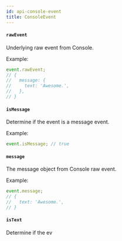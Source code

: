```yaml
---
id: api-console-event
title: ConsoleEvent
---
```


#### `rawEvent`

Underlying raw event from Console.

Example:

```js
event.rawEvent;
// {
//   message: {
//     text: 'Awesome.',
//   },
// }
```

#### `isMessage`

Determine if the event is a message event.

Example:

```js
event.isMessage; // true
```

#### `message`

The message object from Console raw event.

Example:

```js
event.message;
// {
//   text: 'Awesome.',
// }
```

#### `isText`

Determine if the ev